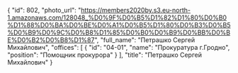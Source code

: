 {
    "id": 802,
    "photo_url": "https://members2020by.s3.eu-north-1.amazonaws.com/128048_%D0%9F%D0%B5%D1%82%D1%80%D0%B0%D1%88%D0%BA%D0%BE%D0%A1%D0%B5%D1%80%D0%B3%D0%B5%D0%B9%D0%9C%D0%B8%D1%85%D0%B0%D0%B9%D0%BB%D0%BE%D0%B2%D0%B8%D1%87",
    "full_name": "Петрашко Сергей Михайлович",
    "offices": [
        {
            "id": "04-01",
            "name": "Прокуратура г.Гродно",
            "position": "Помощник прокурора"
        }
    ],
    "title": "Петрашко Сергей Михайлович"
}